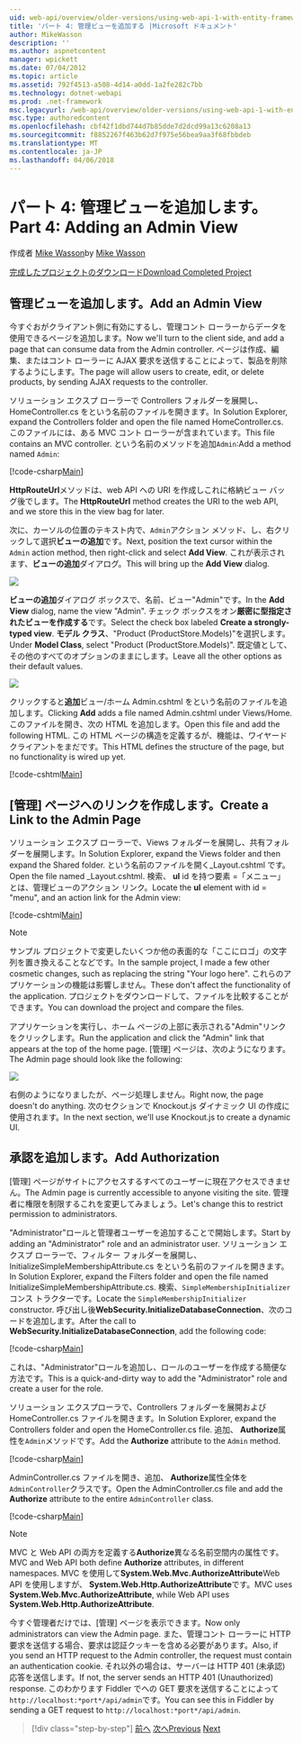 ```yaml
---
uid: web-api/overview/older-versions/using-web-api-1-with-entity-framework-5/using-web-api-with-entity-framework-part-4
title: 'パート 4: 管理ビューを追加する |Microsoft ドキュメント'
author: MikeWasson
description: ''
ms.author: aspnetcontent
manager: wpickett
ms.date: 07/04/2012
ms.topic: article
ms.assetid: 792f4513-a508-4d14-a0dd-1a2fe282c7bb
ms.technology: dotnet-webapi
ms.prod: .net-framework
msc.legacyurl: /web-api/overview/older-versions/using-web-api-1-with-entity-framework-5/using-web-api-with-entity-framework-part-4
msc.type: authoredcontent
ms.openlocfilehash: cbf42f1dbd744d7b85dde7d2dcd99a13c6208a13
ms.sourcegitcommit: f8852267f463b62d7f975e56bea9aa3f68fbbdeb
ms.translationtype: MT
ms.contentlocale: ja-JP
ms.lasthandoff: 04/06/2018
---
```

<a name="part-4-adding-an-admin-view"></a><span data-ttu-id="6ab75-102">パート 4: 管理ビューを追加します。</span><span class="sxs-lookup"><span data-stu-id="6ab75-102">Part 4: Adding an Admin View</span></span>
====================
<span data-ttu-id="6ab75-103">作成者 [Mike Wasson](https://github.com/MikeWasson)</span><span class="sxs-lookup"><span data-stu-id="6ab75-103">by [Mike Wasson](https://github.com/MikeWasson)</span></span>

[<span data-ttu-id="6ab75-104">完成したプロジェクトのダウンロード</span><span class="sxs-lookup"><span data-stu-id="6ab75-104">Download Completed Project</span></span>](http://code.msdn.microsoft.com/ASP-NET-Web-API-with-afa30545)

## <a name="add-an-admin-view"></a><span data-ttu-id="6ab75-105">管理ビューを追加します。</span><span class="sxs-lookup"><span data-stu-id="6ab75-105">Add an Admin View</span></span>

<span data-ttu-id="6ab75-106">今すぐおがクライアント側に有効にするし、管理コント ローラーからデータを使用できるページを追加します。</span><span class="sxs-lookup"><span data-stu-id="6ab75-106">Now we'll turn to the client side, and add a page that can consume data from the Admin controller.</span></span> <span data-ttu-id="6ab75-107">ページは作成、編集、またはコント ローラーに AJAX 要求を送信することによって、製品を削除するようにします。</span><span class="sxs-lookup"><span data-stu-id="6ab75-107">The page will allow users to create, edit, or delete products, by sending AJAX requests to the controller.</span></span>

<span data-ttu-id="6ab75-108">ソリューション エクスプ ローラーで Controllers フォルダーを展開し、HomeController.cs をという名前のファイルを開きます。</span><span class="sxs-lookup"><span data-stu-id="6ab75-108">In Solution Explorer, expand the Controllers folder and open the file named HomeController.cs.</span></span> <span data-ttu-id="6ab75-109">このファイルには、ある MVC コント ローラーが含まれています。</span><span class="sxs-lookup"><span data-stu-id="6ab75-109">This file contains an MVC controller.</span></span> <span data-ttu-id="6ab75-110">という名前のメソッドを追加`Admin`:</span><span class="sxs-lookup"><span data-stu-id="6ab75-110">Add a method named `Admin`:</span></span>

[!code-csharp[Main](using-web-api-with-entity-framework-part-4/samples/sample1.cs)]

<span data-ttu-id="6ab75-111">**HttpRouteUrl**メソッドは、web API への URI を作成しこれに格納ビュー バッグ後でします。</span><span class="sxs-lookup"><span data-stu-id="6ab75-111">The **HttpRouteUrl** method creates the URI to the web API, and we store this in the view bag for later.</span></span>

<span data-ttu-id="6ab75-112">次に、カーソルの位置のテキスト内で、`Admin`アクション メソッド、し、右クリックして選択**ビューの追加**です。</span><span class="sxs-lookup"><span data-stu-id="6ab75-112">Next, position the text cursor within the `Admin` action method, then right-click and select **Add View**.</span></span> <span data-ttu-id="6ab75-113">これが表示されます、**ビューの追加**ダイアログ。</span><span class="sxs-lookup"><span data-stu-id="6ab75-113">This will bring up the **Add View** dialog.</span></span>

![](using-web-api-with-entity-framework-part-4/_static/image1.png)

<span data-ttu-id="6ab75-114">**ビューの追加**ダイアログ ボックスで、名前、ビュー"Admin"です。</span><span class="sxs-lookup"><span data-stu-id="6ab75-114">In the **Add View** dialog, name the view "Admin".</span></span> <span data-ttu-id="6ab75-115">チェック ボックスをオン**厳密に型指定されたビューを作成する**です。</span><span class="sxs-lookup"><span data-stu-id="6ab75-115">Select the check box labeled **Create a strongly-typed view**.</span></span> <span data-ttu-id="6ab75-116">**モデル クラス**、"Product (ProductStore.Models)"を選択します。</span><span class="sxs-lookup"><span data-stu-id="6ab75-116">Under **Model Class**, select "Product (ProductStore.Models)".</span></span> <span data-ttu-id="6ab75-117">既定値として、その他のすべてのオプションのままにします。</span><span class="sxs-lookup"><span data-stu-id="6ab75-117">Leave all the other options as their default values.</span></span>

![](using-web-api-with-entity-framework-part-4/_static/image2.png)

<span data-ttu-id="6ab75-118">クリックすると**追加**ビュー/ホーム Admin.cshtml をという名前のファイルを追加します。</span><span class="sxs-lookup"><span data-stu-id="6ab75-118">Clicking **Add** adds a file named Admin.cshtml under Views/Home.</span></span> <span data-ttu-id="6ab75-119">このファイルを開き、次の HTML を追加します。</span><span class="sxs-lookup"><span data-stu-id="6ab75-119">Open this file and add the following HTML.</span></span> <span data-ttu-id="6ab75-120">この HTML ページの構造を定義するが、機能は、ワイヤード クライアントをまだです。</span><span class="sxs-lookup"><span data-stu-id="6ab75-120">This HTML defines the structure of the page, but no functionality is wired up yet.</span></span>

[!code-cshtml[Main](using-web-api-with-entity-framework-part-4/samples/sample2.cshtml)]

## <a name="create-a-link-to-the-admin-page"></a><span data-ttu-id="6ab75-121">[管理] ページへのリンクを作成します。</span><span class="sxs-lookup"><span data-stu-id="6ab75-121">Create a Link to the Admin Page</span></span>

<span data-ttu-id="6ab75-122">ソリューション エクスプ ローラーで、Views フォルダーを展開し、共有フォルダーを展開します。</span><span class="sxs-lookup"><span data-stu-id="6ab75-122">In Solution Explorer, expand the Views folder and then expand the Shared folder.</span></span> <span data-ttu-id="6ab75-123">という名前のファイルを開く\_Layout.cshtml です。</span><span class="sxs-lookup"><span data-stu-id="6ab75-123">Open the file named \_Layout.cshtml.</span></span> <span data-ttu-id="6ab75-124">検索、 **ul** id を持つ要素 =「メニュー」とは、管理ビューのアクション リンク。</span><span class="sxs-lookup"><span data-stu-id="6ab75-124">Locate the **ul** element with id = "menu", and an action link for the Admin view:</span></span>

[!code-cshtml[Main](using-web-api-with-entity-framework-part-4/samples/sample3.cshtml)]

> [!NOTE]
> <span data-ttu-id="6ab75-125">サンプル プロジェクトで変更したいくつか他の表面的な「ここにロゴ」の文字列を置き換えることなどです。</span><span class="sxs-lookup"><span data-stu-id="6ab75-125">In the sample project, I made a few other cosmetic changes, such as replacing the string "Your logo here".</span></span> <span data-ttu-id="6ab75-126">これらのアプリケーションの機能は影響しません。</span><span class="sxs-lookup"><span data-stu-id="6ab75-126">These don't affect the functionality of the application.</span></span> <span data-ttu-id="6ab75-127">プロジェクトをダウンロードして、ファイルを比較することができます。</span><span class="sxs-lookup"><span data-stu-id="6ab75-127">You can download the project and compare the files.</span></span>


<span data-ttu-id="6ab75-128">アプリケーションを実行し、ホーム ページの上部に表示される"Admin"リンクをクリックします。</span><span class="sxs-lookup"><span data-stu-id="6ab75-128">Run the application and click the "Admin" link that appears at the top of the home page.</span></span> <span data-ttu-id="6ab75-129">[管理] ページは、次のようになります。</span><span class="sxs-lookup"><span data-stu-id="6ab75-129">The Admin page should look like the following:</span></span>

![](using-web-api-with-entity-framework-part-4/_static/image3.png)

<span data-ttu-id="6ab75-130">右側のようになりましたが、ページ処理しません。</span><span class="sxs-lookup"><span data-stu-id="6ab75-130">Right now, the page doesn't do anything.</span></span> <span data-ttu-id="6ab75-131">次のセクションで Knockout.js ダイナミック UI の作成に使用されます。</span><span class="sxs-lookup"><span data-stu-id="6ab75-131">In the next section, we'll use Knockout.js to create a dynamic UI.</span></span>

## <a name="add-authorization"></a><span data-ttu-id="6ab75-132">承認を追加します。</span><span class="sxs-lookup"><span data-stu-id="6ab75-132">Add Authorization</span></span>

<span data-ttu-id="6ab75-133">[管理] ページがサイトにアクセスするすべてのユーザーに現在アクセスできません。</span><span class="sxs-lookup"><span data-stu-id="6ab75-133">The Admin page is currently accessible to anyone visiting the site.</span></span> <span data-ttu-id="6ab75-134">管理者に権限を制限するこれを変更してみましょう。</span><span class="sxs-lookup"><span data-stu-id="6ab75-134">Let's change this to restrict permission to administrators.</span></span>

<span data-ttu-id="6ab75-135">"Administrator"ロールと管理者ユーザーを追加することで開始します。</span><span class="sxs-lookup"><span data-stu-id="6ab75-135">Start by adding an "Administrator" role and an administrator user.</span></span> <span data-ttu-id="6ab75-136">ソリューション エクスプ ローラーで、フィルター フォルダーを展開し、InitializeSimpleMembershipAttribute.cs をという名前のファイルを開きます。</span><span class="sxs-lookup"><span data-stu-id="6ab75-136">In Solution Explorer, expand the Filters folder and open the file named InitializeSimpleMembershipAttribute.cs.</span></span> <span data-ttu-id="6ab75-137">検索、`SimpleMembershipInitializer`コンス トラクターです。</span><span class="sxs-lookup"><span data-stu-id="6ab75-137">Locate the `SimpleMembershipInitializer` constructor.</span></span> <span data-ttu-id="6ab75-138">呼び出し後**WebSecurity.InitializeDatabaseConnection**、次のコードを追加します。</span><span class="sxs-lookup"><span data-stu-id="6ab75-138">After the call to **WebSecurity.InitializeDatabaseConnection**, add the following code:</span></span>

[!code-csharp[Main](using-web-api-with-entity-framework-part-4/samples/sample4.cs)]

<span data-ttu-id="6ab75-139">これは、"Administrator"ロールを追加し、ロールのユーザーを作成する簡便な方法です。</span><span class="sxs-lookup"><span data-stu-id="6ab75-139">This is a quick-and-dirty way to add the "Administrator" role and create a user for the role.</span></span>

<span data-ttu-id="6ab75-140">ソリューション エクスプローラで、Controllers フォルダーを展開および HomeController.cs ファイルを開きます。</span><span class="sxs-lookup"><span data-stu-id="6ab75-140">In Solution Explorer, expand the Controllers folder and open the HomeController.cs file.</span></span> <span data-ttu-id="6ab75-141">追加、 **Authorize**属性を`Admin`メソッドです。</span><span class="sxs-lookup"><span data-stu-id="6ab75-141">Add the **Authorize** attribute to the `Admin` method.</span></span>

[!code-csharp[Main](using-web-api-with-entity-framework-part-4/samples/sample5.cs)]

<span data-ttu-id="6ab75-142">AdminController.cs ファイルを開き、追加、 **Authorize**属性全体を`AdminController`クラスです。</span><span class="sxs-lookup"><span data-stu-id="6ab75-142">Open the AdminController.cs file and add the **Authorize** attribute to the entire `AdminController` class.</span></span>

[!code-csharp[Main](using-web-api-with-entity-framework-part-4/samples/sample6.cs)]

> [!NOTE]
> <span data-ttu-id="6ab75-143">MVC と Web API の両方を定義する**Authorize**異なる名前空間内の属性です。</span><span class="sxs-lookup"><span data-stu-id="6ab75-143">MVC and Web API both define **Authorize** attributes, in different namespaces.</span></span> <span data-ttu-id="6ab75-144">MVC を使用して**System.Web.Mvc.AuthorizeAttribute**Web API を使用しますが、 **System.Web.Http.AuthorizeAttribute**です。</span><span class="sxs-lookup"><span data-stu-id="6ab75-144">MVC uses **System.Web.Mvc.AuthorizeAttribute**, while Web API uses **System.Web.Http.AuthorizeAttribute**.</span></span>


<span data-ttu-id="6ab75-145">今すぐ管理者だけでは、[管理] ページを表示できます。</span><span class="sxs-lookup"><span data-stu-id="6ab75-145">Now only administrators can view the Admin page.</span></span> <span data-ttu-id="6ab75-146">また、管理コント ローラーに HTTP 要求を送信する場合、要求は認証クッキーを含める必要があります。</span><span class="sxs-lookup"><span data-stu-id="6ab75-146">Also, if you send an HTTP request to the Admin controller, the request must contain an authentication cookie.</span></span> <span data-ttu-id="6ab75-147">それ以外の場合は、サーバーは HTTP 401 (未承認) 応答を送信します。</span><span class="sxs-lookup"><span data-stu-id="6ab75-147">If not, the server sends an HTTP 401 (Unauthorized) response.</span></span> <span data-ttu-id="6ab75-148">このわかります Fiddler でへの GET 要求を送信することによって`http://localhost:*port*/api/admin`です。</span><span class="sxs-lookup"><span data-stu-id="6ab75-148">You can see this in Fiddler by sending a GET request to `http://localhost:*port*/api/admin`.</span></span>

> [!div class="step-by-step"]
> <span data-ttu-id="6ab75-149">[前へ](using-web-api-with-entity-framework-part-3.md)
> [次へ](using-web-api-with-entity-framework-part-5.md)</span><span class="sxs-lookup"><span data-stu-id="6ab75-149">[Previous](using-web-api-with-entity-framework-part-3.md)
[Next](using-web-api-with-entity-framework-part-5.md)</span></span>
